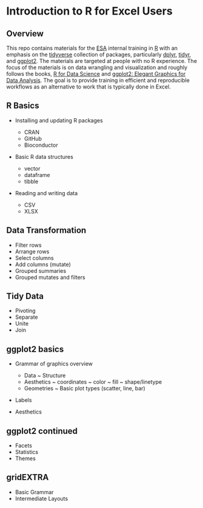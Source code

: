 # Introduction to R for Excel Users

## Overview

This repo contains materials for the [ESA](https://esassoc.com/) internal training in [R](https://www.r-project.org/) with an emphasis on the [tidyverse](https://www.tidyverse.org/) collection of packages, particularly [dplyr](https://dplyr.tidyverse.org/), [tidyr](https://tidyr.tidyverse.org/), and [ggplot2](https://ggplot2.tidyverse.org/). The materials are targeted at people with no R experience. The focus of the materials is on data wrangling and visualization and roughly follows the books, [R for Data Science](https://r4ds.had.co.nz/) and [ggplot2: Elegant Graphics for Data Analysis](https://ggplot2-book.org). The goal is to provide training in efficient and reproducible workflows as an alternative to work that is typically done in Excel. 

## R Basics

* Installing and updating R packages
    * CRAN
    * GitHub
    * Bioconductor

* Basic R data structures
    * vector
    * dataframe
    * tibble
    
* Reading and writing data
    * CSV
    * XLSX
    
## Data Transformation

* Filter rows
* Arrange rows
* Select columns
* Add columns (mutate)
* Grouped summaries
* Grouped mutates and filters

## Tidy Data

* Pivoting
* Separate
* Unite
* Join

## ggplot2 basics

* Grammar of graphics overview
    - Data
        ~ Structure
    - Aesthetics
        ~ coordinates
        ~ color
        ~ fill
        ~ shape/linetype
    - Geometries
        ~ Basic plot types (scatter, line, bar)

* Labels
* Aesthetics

## ggplot2 continued

* Facets
* Statistics
* Themes

## gridEXTRA

* Basic Grammar
* Intermediate Layouts
